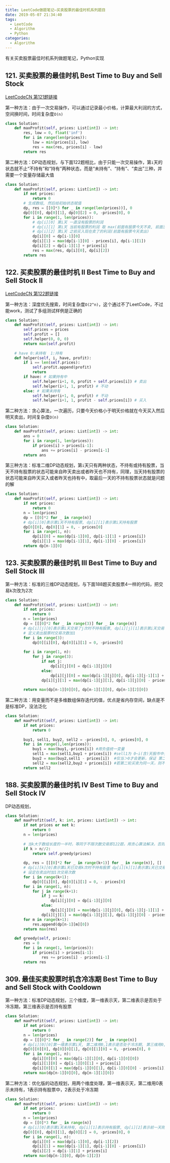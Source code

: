 ```yaml
---
title: LeetCode做题笔记—买卖股票的最佳时机系列题目
date: 2019-05-07 21:34:40
tags: 
  - LeetCode
  - Algorithm
  - Python
categories:
  - Algorithm
---
```


有关买卖股票最佳时机系列做题笔记，Python实现

## 121. 买卖股票的最佳时机 Best Time to Buy and Sell Stock

[LeetCodeCN 第121题链接](https://leetcode-cn.com/problems/best-time-to-buy-and-sell-stock/)

第一种方法：由于一次交易操作，可以通过记录最小价格，计算最大利润的方式，空间换时间，时间复杂度`O(n)`

```python
class Solution:
    def maxProfit(self, prices: List[int]) -> int:
        res, low = 0, float('inf')
        for i in range(len(prices)):
            low = min(prices[i], low)
            res = max(res, prices[i] - low)
        return res
```

第二种方法：DP动态规划，与下面122题相比，由于只能一次交易操作，第`i`天的状态就不止“不持有”和“持有”两种状态，而是“未持有”、“持有”、“卖出”三种，并需要一个变量存储最大值

```python
class Solution:
    def maxProfit(self, prices: List[int]) -> int:
        if not prices:
            return 0
        # 生成数组, 然后给初始状态赋值
        dp, res = [[0]*3 for _ in range(len(prices))], 0
        dp[0][0], dp[0][1], dp[0][2] = 0, -prices[0], 0
        for i in range(1, len(prices)):
            # dp[i][0] 第i天 一直没有股票的利润
            # dp[i][1] 第i天 当前有股票的利润 取 max(前面有股票今天不卖, 前面没股票今天买入)
            # dp[i][2] 第i天 之前买入现在卖了的利润(前面有股票今天卖出)
            dp[i][0] = dp[i-1][0]
            dp[i][1] = max(dp[i-1][0] - prices[i], dp[i-1][1])
            dp[i][2] = dp[i-1][1] + prices[i]
            res = max(res, dp[i][0], dp[i][2])
        return res
```

## 122. 买卖股票的最佳时机 II Best Time to Buy and Sell Stock II

[LeetCodeCN 第122题链接](https://leetcode-cn.com/problems/best-time-to-buy-and-sell-stock-ii/)

第一种方法：深度优先搜索，时间复杂度`O(2^n)`，这个通过不了LeetCode，不过能work，测试了多组测试样例是正确的

<!-- more -->

```python
class Solution:
    def maxProfit(self, prices: List[int]) -> int:
        self.prices = prices
        self.profit = []
        self.helper(0, 0, 0)
        return max(self.profit)
        
    # have 0:未持有  1:持有
    def helper(self, i, have, profit):
        if i == len(self.prices):
            self.profit.append(profit)
            return
        if have: # 如果持有中
            self.helper(i+1, 0, profit + self.prices[i]) # 卖出
            self.helper(i+1, 1, profit) # 不动
        else: # 如果未持有
            self.helper(i+1, 0, profit) # 不动
            self.helper(i+1, 1, profit - self.prices[i]) # 买入
```

第二种方法：贪心算法，一次遍历，只要今天价格小于明天价格就在今天买入然后明天卖出，时间复杂度`O(n)`

```python
class Solution:
    def maxProfit(self, prices: List[int]) -> int:
        ans = 0
        for i in range(1, len(prices)):
            if prices[i] > prices[i-1]:
                ans += prices[i] - prices[i-1]
        return ans
```

第三种方法：标准二维DP动态规划，第`i`天只有两种状态，不持有或持有股票，当天不持有股票的状态可能来自昨天卖出或者昨天也不持有，同理，当天持有股票的状态可能来自昨天买入或者昨天也持有中，取最后一天的不持有股票状态就是问题的解

```python
class Solution:
    def maxProfit(self, prices: List[int]) -> int:
        if not prices:
            return 0
        n = len(prices)
        dp = [[0]*2 for _ in range(n)]
        # dp[i][0]表示第i天不持有股票, dp[i][1]表示第i天持有股票
        dp[0][0], dp[0][1] = 0, - prices[0]
        for i in range(1, n):
            dp[i][0] = max(dp[i-1][0], dp[i-1][1] + prices[i])
            dp[i][1] = max(dp[i-1][1], dp[i-1][0] - prices[i])
        return dp[n-1][0]
```

## 123.  买卖股票的最佳时机 III Best Time to Buy and Sell Stock III

第一种方法：标准的三维DP动态规划，与下面188题买卖股票4一样的代码，把交易k次改为2次

```python
class Solution:
    def maxProfit(self, prices: List[int]) -> int:
        if not prices:
            return 0
        n = len(prices)
        dp = [[[0]*2 for _ in range(3)] for _ in range(n)]
        # dp[i][j][0]表示第i天交易了j次时不持有股票, dp[i][j][1]表示第i天交易了j次时持有股票
        # 定义卖出股票时交易次数加1
        for i in range(3):
            dp[0][i][0], dp[0][i][1] = 0, -prices[0]
        
        for i in range(1, n):
            for j in range(3):
                if not j:
                    dp[i][j][0] = dp[i-1][j][0]
                else:
                    dp[i][j][0] = max(dp[i-1][j][0], dp[i-1][j-1][1] + prices[i])
                dp[i][j][1] = max(dp[i-1][j][1], dp[i-1][j][0] - prices[i])
        
        return max(dp[n-1][0][0], dp[n-1][1][0], dp[n-1][2][0])
```

第二种方法：用变量而不是多维数组保存迭代的值，优点是省内存空间，缺点是不是标准DP，没法泛化

```python
class Solution:
    def maxProfit(self, prices: List[int]) -> int:
        if not prices:
            return 0
        
        buy1, sell1, buy2, sell2 = -prices[0], 0, -prices[0], 0
        for i in range(1,len(prices)):
            buy1 = max(buy1,-prices[i])	#用负值统一变量
            sell1 = max(sell1,buy1 + prices[i])	#sell1为 0~i(含)天股市中买卖一次的最优利润
            buy2 = max(buy2,sell1 - prices[i])	#仅当＞0才会更新，保证 第二次买入不会与第一次卖出为同一天。而sell1为历史记录保证第二次买入比第一次卖出晚。
            sell2 = max(sell2,buy2 + prices[i])	#若第二轮买卖为同一天，则不会更新。此操作自然保证sell2为买卖至多两次的最优利润。
        return sell2
```

## 188. 买卖股票的最佳时机 IV Best Time to Buy and Sell Stock IV

DP动态规划，

```python
class Solution:
    def maxProfit(self, k: int, prices: List[int]) -> int:
        if not prices or not k:
            return 0
        n = len(prices)
        
        # 当k大于数组长度的一半时，等同于不限次数交易即122题，用贪心算法解决，否则LeetCode会超时
        if k > n//2:
            return self.greedy(prices)
        
        dp, res = [[[0]*2 for _ in range(k+1)] for _ in range(n)], []
        # dp[i][k][0]表示第i天已交易k次时不持有股票 dp[i][k][1]表示第i天已交易k次时持有股票
        # 设定在卖出时加1次交易次数
        for i in range(k+1):
            dp[0][i][0], dp[0][i][1] = 0, - prices[0]
        for i in range(1, n):
            for j in range(k+1):
                if j == k:
                    dp[i][j][0] = dp[i-1][j][0]
                else:
                    dp[i][j][0] = max(dp[i-1][j][0], dp[i-1][j-1][1] + prices[i])
                dp[i][j][1] = max(dp[i-1][j][1], dp[i-1][j][0] - prices[i])
        for m in range(k+1):
            res.append(dp[n-1][m][0])
        return max(res)
    
    def greedy(self, prices):
        res = 0
        for i in range(1, len(prices)):
            if prices[i] > prices[i-1]:
                res += prices[i] - prices[i-1]
        return res
```

## 309. 最佳买卖股票时机含冷冻期 Best Time to Buy and Sell Stock with Cooldown

第一种方法：标准DP动态规划，三个维度，第一维表示天，第二维表示是否处于冷冻期，第三维表示是否持有股票

```python
class Solution:
    def maxProfit(self, prices: List[int]) -> int:
        if not prices:
            return 0
        n = len(prices)
        dp = [[[0]*2 for _ in range(2)] for _ in range(n)]
        # dp[i][0][0]第一维表示第i天, 第二维用0,1表示是否处于冷冻期, 第三维用0,1表示是否持有股票
        dp[0][0][0], dp[0][0][1], dp[0][1][0] = 0, -prices[0], 0
        for i in range(1, n):
            dp[i][0][0] = max(dp[i-1][1][0], dp[i-1][0][0])
            dp[i][1][0] = dp[i-1][0][1] + prices[i]
            dp[i][0][1] = max(dp[i-1][0][1], dp[i-1][0][0] - prices[i])
        return max(dp[n-1][0][0], dp[n-1][1][0])
```

第二种方法：优化版的动态规划，用两个维度处理，第一维表示天，第二维用0表示未持有，1表示持有股票中，2表示处于冷冻期

```python
class Solution:
    def maxProfit(self, prices: List[int]) -> int:
        if not prices:
            return 0
        n = len(prices)
        dp = [[0]*3 for _ in range(n)]
        # dp[i][0]表示第i天未持有, dp[i][1]表示持有股票, dp[i][2]表示前一天刚卖出今天处于冷冻期
        dp[0][0], dp[0][1], dp[0][2] = 0, -prices[0], 0
        for i in range(1, n):
            dp[i][0] = max(dp[i-1][0], dp[i-1][2])
            dp[i][1] = max(dp[i-1][1], dp[i-1][0] - prices[i])
            dp[i][2] = dp[i-1][1] + prices[i]
        return max(dp[n-1][0], dp[n-1][2])
```


